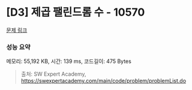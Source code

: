 # [D3] 제곱 팰린드롬 수 - 10570 

[문제 링크](https://swexpertacademy.com/main/code/problem/problemDetail.do?contestProbId=AXO72aaqPrcDFAXS) 

### 성능 요약

메모리: 55,192 KB, 시간: 139 ms, 코드길이: 475 Bytes



> 출처: SW Expert Academy, https://swexpertacademy.com/main/code/problem/problemList.do